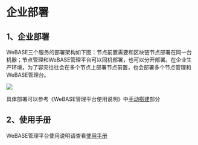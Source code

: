 # 企业部署

## 1、企业部署

WeBASE三个服务的部署架构如下图：节点前置需要和区块链节点部署在同一台机器；节点管理和WeBASE管理平台可以同机部署，也可以分开部署。在企业生产环境，为了容灾往往会在多个节点上部署节点前置，也会部署多个节点管理和WeBASE管理台。

![](../../images/WeBASE-Console-Suit/Framework.png)

具体部署可以参考《WeBASE管理平台使用说明》中[手动搭建](https://webasedoc.readthedocs.io/zh_CN/latest/docs/WeBASE-Console-Suit/index.html#id9)部分

## 2、使用手册
WeBASE管理平台使用说明请查看[使用手册](https://webasedoc.readthedocs.io/zh_CN/latest/docs/WeBASE-Console-Suit/index.html)
